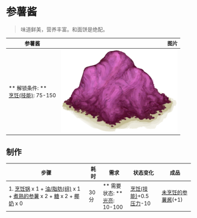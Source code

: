 # 参薯酱  
> 味道鲜美，营养丰富。和面饼是绝配。  
  
  参薯酱  |   图片   
 ----  |  ----:   
 ** 解锁条件: **<br>[烹饪(技能)](Skill_Cooking.md): 75-150  |  ![](Sprite/YamJam.png)   
  
## 制作  
步骤  |  耗时  |  需求  |  状态变化  |  成品  
----  |  ----  |  ----  |  ----  |  ----  
1. [烹饪锅](CookingPot.md) x 1 + [油/脂肪(组)](GpTag_OilFat.md) x 1 + [煮熟的参薯](YamBoiled.md) x 2 + [糖](Sugar.md) x 2 + [椰奶](LQ_CoconutMilk.md) x 0  |  30分  |  ** 需要状态: **<br>[光亮](Light.md): 10-100  |  [烹饪(技能)](Skill_Cooking.md)+0.5<br>[压力](Stress.md)-10  |  [未烹饪的参薯酱](YamJamUncooked.md)(+1)  
